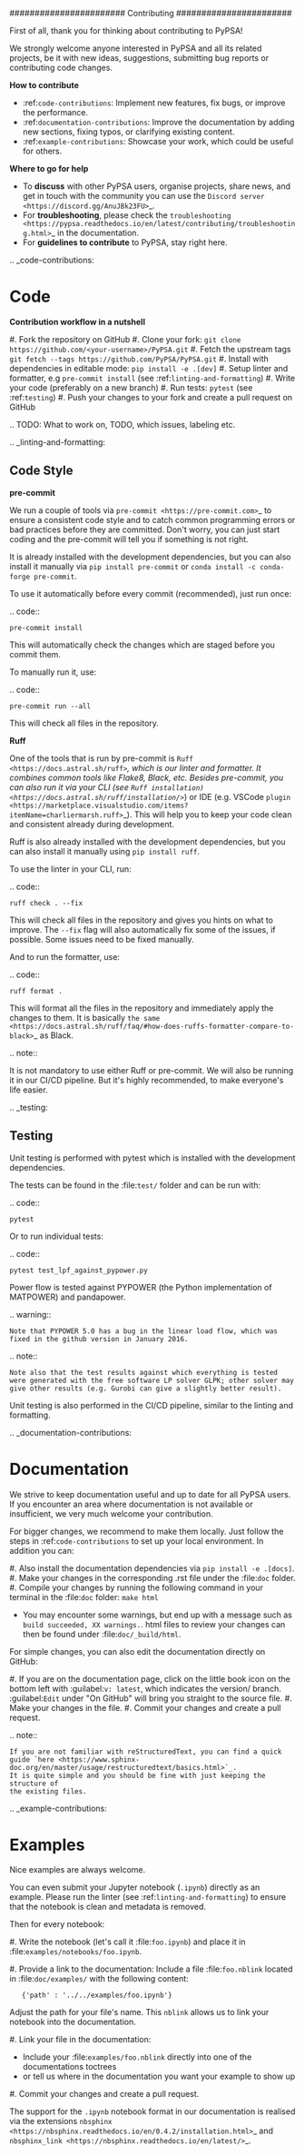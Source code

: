 #######################
Contributing
#######################

First of all, thank you for thinking about contributing to PyPSA! 

We strongly welcome anyone interested in PyPSA and all its related projects, be it
with new ideas, suggestions, submitting bug reports or contributing code changes.

**How to contribute**

* :ref:`code-contributions`: Implement new features, fix bugs, or improve the performance.
* :ref:`documentation-contributions`: Improve the documentation by adding new sections, fixing typos, or clarifying existing content.
* :ref:`example-contributions`: Showcase your work, which could be useful for others.

**Where to go for help**

* To **discuss** with other PyPSA users, organise projects, share news, and get in touch with the community you can use the `Discord server <https://discord.gg/AnuJBk23FU>`_.
* For **troubleshooting**, please check the `troubleshooting <https://pypsa.readthedocs.io/en/latest/contributing/troubleshooting.html>`_ in the documentation.
* For **guidelines to contribute** to PyPSA, stay right here.


.. _code-contributions:

Code
=====


**Contribution workflow in a nutshell**

#. Fork the repository on GitHub
#. Clone your fork: ``git clone https://github.com/<your-username>/PyPSA.git``
#. Fetch the upstream tags ``git fetch --tags https://github.com/PyPSA/PyPSA.git``
#. Install with dependencies in editable mode: ``pip install -e .[dev]``
#. Setup linter and formatter, e.g ``pre-commit install`` (see :ref:`linting-and-formatting`)
#. Write your code (preferably on a new branch)
#. Run tests: ``pytest`` (see :ref:`testing`)
#. Push your changes to your fork and create a pull request on GitHub

.. TODO: What to work on, TODO, which issues, labeling etc. 

.. _linting-and-formatting:

Code Style
----------------------

**pre-commit**

We run a couple of tools via `pre-commit <https://pre-commit.com>`_ to ensure a 
consistent code style and to catch common programming errors or bad practices before
they are committed. Don't worry, you can just start coding and the pre-commit will 
tell you if something is not right.

It is already installed with the development dependencies, but you can also install it
manually via ``pip install pre-commit`` or ``conda install -c conda-forge pre-commit``.

To use it automatically before every commit (recommended), just run once:

.. code::

    pre-commit install

This will automatically check the changes which are staged before you commit them.

To manually run it, use:

.. code::

    pre-commit run --all

This will check all files in the repository.

**Ruff**

One of the tools that is run by pre-commit is `Ruff <https://docs.astral.sh/ruff>`_,
which is our linter and formatter. It combines common tools like Flake8, Black, etc. 
Besides pre-commit, you can also run it via your CLI (see `Ruff installation) <https://docs.astral.sh/ruff/installation/>`_) 
or IDE (e.g. VSCode `plugin <https://marketplace.visualstudio.com/items?itemName=charliermarsh.ruff>`_).
This will help you to keep your code clean and consistent already during development.

Ruff is also already installed with the development dependencies, but you can also install it
manually using ``pip install ruff``.

To use the linter in your CLI, run:

.. code::

    ruff check . --fix

This will check all files in the repository and gives you hints on what to improve. The 
``--fix`` flag will also automatically fix some of the issues, if possible. Some 
issues need to be fixed manually.

And to run the formatter, use:

.. code::

    ruff format .

This will format all the files in the repository and immediately apply the changes to 
them. It is basically `the same <https://docs.astral.sh/ruff/faq/#how-does-ruffs-formatter-compare-to-black>`_
as Black. 

.. note::

 It is not mandatory to use either Ruff or pre-commit. We will also be running it in 
 our CI/CD pipeline. But it's highly recommended, to make everyone's life easier.


.. _testing:

Testing
-------

Unit testing is performed with pytest which is installed with the development dependencies.

The tests can be found in the :file:`test/` folder and can be run with:

.. code::

    pytest

Or to run individual tests:

.. code::

    pytest test_lpf_against_pypower.py

Power flow is tested against PYPOWER (the Python implementation of MATPOWER)
and pandapower.

.. warning::

    Note that PYPOWER 5.0 has a bug in the linear load flow, which was fixed in the github version in January 2016.

.. note::

    Note also that the test results against which everything is tested
    were generated with the free software LP solver GLPK; other solver may
    give other results (e.g. Gurobi can give a slightly better result).


Unit testing is also performed in the CI/CD pipeline, similar to the linting and formatting.


.. _documentation-contributions:

Documentation
==============

We strive to keep documentation useful and up to date for all PyPSA users. If you 
encounter an area where documentation is not available or insufficient, we very much 
welcome your contribution.

For bigger changes, we recommend to make them locally. Just follow the steps in 
:ref:`code-contributions` to set up your local environment. In addition you can:

#. Also install the documentation dependencies via ``pip install -e .[docs]``.
#. Make your changes in the corresponding .rst file under the :file:`doc` folder.
#. Compile your changes by running the following command in your terminal in the :file:`doc` folder: ``make html``
   
   * You may encounter some warnings, but end up with a message such as ``build succeeded, XX warnings.``. html files to review your changes can then be found under :file:`doc/_build/html`.

For simple changes, you can also edit the documentation directly on GitHub:

#. If you are on the documentation page, click on the little book icon on the bottom 
   left with :guilabel:`v: latest`, which indicates the version/ branch. :guilabel:`Edit`
   under "On GitHub" will bring you straight to the source file.
#. Make your changes in the file.
#. Commit your changes and create a pull request. 

.. note::

    If you are not familiar with reStructuredText, you can find a quick guide `here <https://www.sphinx-doc.org/en/master/usage/restructuredtext/basics.html>`_.
    It is quite simple and you should be fine with just keeping the structure of 
    the existing files.

.. _example-contributions:

Examples
=========

Nice examples are always welcome.

You can even submit your Jupyter notebook (``.ipynb``) directly
as an example. Please run the linter (see :ref:`linting-and-formatting`) to ensure
that the notebook is clean and metadata is removed.

Then for every notebook:

#. Write the notebook (let's call it :file:`foo.ipynb`) and place it
   in :file:`examples/notebooks/foo.ipynb`.

#. Provide a link to the documentation:
   Include a file :file:`foo.nblink` located in :file:`doc/examples/`
   with the following content:

       {'path' : '../../examples/foo.ipynb'}
    
   Adjust the path for your file's name.
   This ``nblink`` allows us to link your notebook into the documentation.

#. Link your file in the documentation:

   * Include your :file:`examples/foo.nblink` directly into one of the documentations 
     toctrees
   * or tell us where in the documentation you want your example to show up

#. Commit your changes and create a pull request.

The support for the ``.ipynb`` notebook format in our documentation
is realised via the extensions `nbsphinx <https://nbsphinx.readthedocs.io/en/0.4.2/installation.html>`_ 
and `nbsphinx_link <https://nbsphinx.readthedocs.io/en/latest/>`_.
